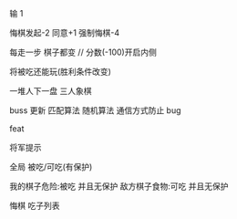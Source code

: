 输 1

悔棋发起-2 同意+1
强制悔棋-4

每走一步 棋子都变 // 分数(-100)开启内侧

将被吃还能玩(胜利条件改变)

一堆人下一盘
三人象棋

buss
更新
匹配算法 随机算法 通信方式防止 bug

feat

将军提示

全局 被吃/可吃(有保护)

我的棋子危险:被吃 并且无保护
敌方棋子食物:可吃 并且无保护

悔棋
吃子列表
